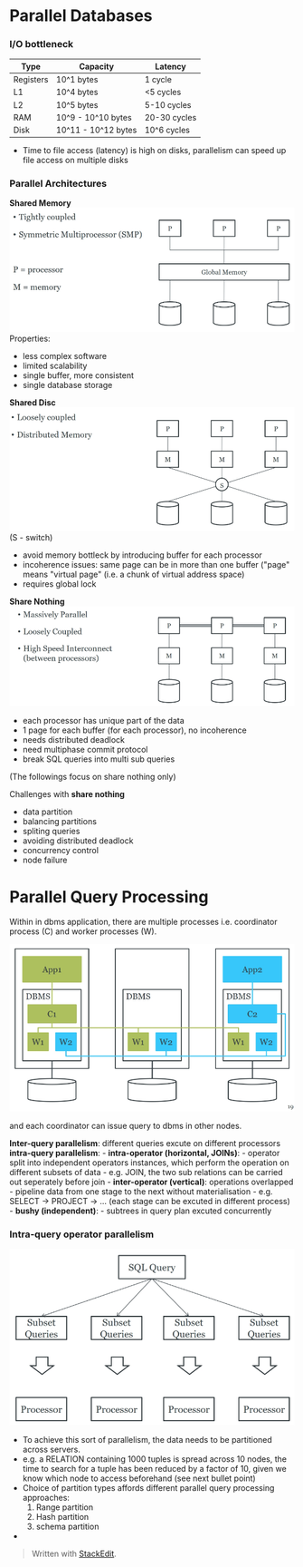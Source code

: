 # Parallel Databases

### I/O bottleneck

| Type      | Capacity            | Latency      |
|-----------|---------------------|--------------|
| Registers | 10^1 bytes          | 1 cycle      |
| L1        | 10^4 bytes          | <5 cycles    |
| L2        | 10^5 bytes          | 5-10 cycles  |
| RAM       | 10^9 - 10^10 bytes  | 20-30 cycles |
| Disk      | 10^11 - 10^12 bytes | 10^6 cycles  |

- Time to file access (latency) is high on disks, parallelism can speed up file access on multiple disks
 
### Parallel Architectures

**Shared Memory**
![](https://github.com/werdnakof/DatabaseNotes/blob/master/images/shared-memory-arch.png?raw=true)
Properties:
- less complex software
- limited scalability
- single buffer, more consistent
- single database storage

**Shared Disc**
![](https://github.com/werdnakof/DatabaseNotes/blob/master/images/shared-disc-arch.png?raw=true)
(S - switch)
- avoid memory bottleck by introducing buffer for each processor
- incoherence issues: same page can be in more than one buffer ("page" means "virtual page" (i.e. a chunk of virtual address space)
- requires global lock

**Share Nothing**
![](https://github.com/werdnakof/DatabaseNotes/blob/master/images/shared-nothing-arch.png?raw=true)
- each processor has unique part of the data
- 1 page for each buffer (for each processor), no incoherence
- needs distributed deadlock
- need multiphase commit protocol
- break SQL queries into multi sub queries

(The followings focus on share nothing only)

Challenges with **share nothing**
- data partition
- balancing partitions
- spliting queries
- avoiding distributed deadlock
- concurrency control
- node failure

# Parallel Query Processing

Within in dbms application, there are multiple processes i.e. coordinator process (C) and worker processes (W).

 ![](https://github.com/werdnakof/DatabaseNotes/blob/master/images/dbms-in-nodes.png?raw=true)

and each coordinator can issue query to dbms in other nodes.

**Inter-query parallelism**: different queries excute on different processors
**intra-query parallelism**: 
	- **intra-operator (horizontal, JOINs)**: 
		- operator split into independent operators instances, 
		  which perform the operation on different subsets of data
		- e.g. JOIN, the two sub relations can be carried out seperately before join
	- **inter-operator (vertical)**: operations overlapped
		- pipeline data from one stage to the next without materialisation
		- e.g. SELECT -> PROJECT -> ... (each stage can be excuted in different process)
	- **bushy (independent)**: 
		- subtrees in query plan excuted concurrently

### Intra-query operator parallelism
 ![](https://github.com/werdnakof/DatabaseNotes/blob/master/images/intra-query.png?raw=true)
 - To achieve this sort of parallelism, the data needs to be partitioned across servers.
 - e.g. a RELATION containing 1000 tuples is spread across 10 nodes, the time to search for a tuple has been reduced by a factor of 10, given we know which node to access beforehand (see next bullet point)
 - Choice of partition types affords different parallel query processing approaches:
	 1. Range partition
	 2. Hash partition
	 3. schema partition
- 

> Written with [StackEdit](https://stackedit.io/).
<!--stackedit_data:
eyJoaXN0b3J5IjpbNTcwNjc2ODg2LC02ODIyNTAwNTMsLTE2Nj
IwNTM4MjMsMTYwMzYyMDA2OSw3NTk1MDYyMDEsMjgwNDQxNDQ4
LDE1NTQxNTI5NiwtMTg1Njc4OTEzNCwtMzczNjExOTI5LC0xOD
U2NTY3NDcsMTQ5ODQ5OTgwNl19
-->